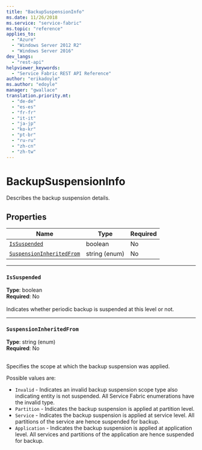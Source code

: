 ```yaml
---
title: "BackupSuspensionInfo"
ms.date: 11/26/2018
ms.service: "service-fabric"
ms.topic: "reference"
applies_to: 
  - "Azure"
  - "Windows Server 2012 R2"
  - "Windows Server 2016"
dev_langs: 
  - "rest-api"
helpviewer_keywords: 
  - "Service Fabric REST API Reference"
author: "erikadoyle"
ms.author: "edoyle"
manager: "gwallace"
translation.priority.mt: 
  - "de-de"
  - "es-es"
  - "fr-fr"
  - "it-it"
  - "ja-jp"
  - "ko-kr"
  - "pt-br"
  - "ru-ru"
  - "zh-cn"
  - "zh-tw"
---
```

# BackupSuspensionInfo

Describes the backup suspension details.


## Properties
| Name | Type | Required |
| --- | --- | --- |
| [`IsSuspended`](#issuspended) | boolean | No |
| [`SuspensionInheritedFrom`](#suspensioninheritedfrom) | string (enum) | No |

____
### `IsSuspended`
__Type__: boolean <br/>
__Required__: No<br/>
<br/>
Indicates whether periodic backup is suspended at this level or not.

____
### `SuspensionInheritedFrom`
__Type__: string (enum) <br/>
__Required__: No<br/>
<br/>


Specifies the scope at which the backup suspension was applied.


Possible values are: 

  - `Invalid` - Indicates an invalid backup suspension scope type also indicating entity is not suspended. All Service Fabric enumerations have the invalid type.
  - `Partition` - Indicates the backup suspension is applied at partition level.
  - `Service` - Indicates the backup suspension is applied at service level. All partitions of the service are hence suspended for backup.
  - `Application` - Indicates the backup suspension is applied at application level. All services and partitions of the application are hence suspended for backup.


